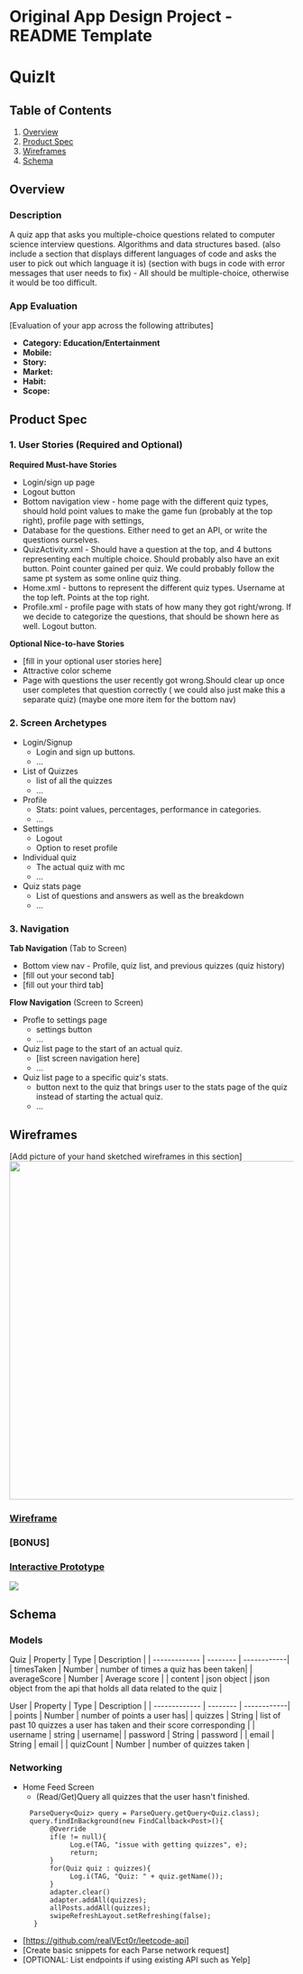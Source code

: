 Original App Design Project - README Template
===

# QuizIt

## Table of Contents
1. [Overview](#Overview)
1. [Product Spec](#Product-Spec)
1. [Wireframes](#Wireframes)
2. [Schema](#Schema)

## Overview
### Description
A quiz app that asks you multiple-choice questions related to computer science interview questions. Algorithms and data structures based. (also include a section that displays different languages of code and asks the user to pick out which language it is) (section with bugs in code with error messages that user needs to fix) - All should be multiple-choice, otherwise it would be too difficult.


### App Evaluation
[Evaluation of your app across the following attributes]
- **Category: Education/Entertainment**
- **Mobile:**
- **Story:**
- **Market:**
- **Habit:**
- **Scope:**

## Product Spec

### 1. User Stories (Required and Optional)

**Required Must-have Stories**


* Login/sign up page
* Logout button
* Bottom navigation view - home page with the different quiz types, should hold point values to make the game fun (probably at the top right), profile page with settings, 
* Database for the questions. Either need to get an API, or write the questions ourselves.
* QuizActivity.xml - Should have a question at the top, and 4 buttons representing each multiple choice. Should probably also have an exit button. Point counter gained per quiz. We could probably follow the same pt system as some online quiz thing. 
* Home.xml - buttons to represent the different quiz types. Username at the top left. Points at the top right. 
* Profile.xml - profile page with stats of how many they got right/wrong. If we decide to categorize the questions, that should be shown here as well. Logout button. 

**Optional Nice-to-have Stories**

* [fill in your optional user stories here]
* Attractive color scheme
* Page with questions the user recently got wrong.Should clear up once user completes that question correctly ( we could also just make this a separate quiz)  (maybe one more item for the bottom nav)

### 2. Screen Archetypes

* Login/Signup
   * Login and sign up buttons.
   * ...
* List of Quizzes 
   * list of all the quizzes 
   * ...
* Profile
   * Stats: point values, percentages, performance in categories.
   * ...
* Settings
   * Logout
   * Option to reset profile
* Individual quiz
   * The actual quiz with mc
   * ...
* Quiz stats page
   * List of questions and answers as well as the breakdown 
   * ...

### 3. Navigation

**Tab Navigation** (Tab to Screen)

* Bottom view nav - Profile, quiz list, and previous quizzes (quiz history)
* [fill out your second tab]
* [fill out your third tab]

**Flow Navigation** (Screen to Screen)

* Profle to settings page
   * settings button 
   * ...
* Quiz list page to the start of an actual quiz.
   * [list screen navigation here]
   * ...
* Quiz list page to a specific quiz's stats.
   * button next to the quiz that brings user to the stats page of the quiz instead of starting the actual quiz. 
   * ...

## Wireframes
[Add picture of your hand sketched wireframes in this section]
<img src="Wireframe.png" width=600>

### [Wireframe](https://www.figma.com/file/4rbI4pwN6ke5u0SD7onNtG/QuizApp?node-id=0%3A1)

### [BONUS]
### [Interactive Prototype](https://www.figma.com/proto/4rbI4pwN6ke5u0SD7onNtG/QuizApp?node-id=2%3A2&scaling=scale-down&page-id=0%3A1&starting-point-node-id=2%3A2)
<img src="prototype.gif">

## Schema 
### Models
  Quiz
   | Property      | Type     | Description |
   | ------------- | -------- | ------------|
   | timesTaken    | Number   | number of times a quiz has been taken|
   | averageScore  | Number   | Average score |
   | content       | json object  | json object from the api that holds all data related to the quiz |
   
  User
   | Property      | Type     | Description |
   | ------------- | -------- | ------------|
   | points        | Number   | number of points a user has|
   | quizzes       | String   | list of past 10 quizzes a user has taken and their score corresponding |
   | username        | string     | username|
   | password       | String   | password |
   | email | String   | email |
   | quizCount   | Number   | number of quizzes taken |

### Networking
- Home Feed Screen
   - (Read/Get)Query all quizzes that the user hasn't finished.
```
     ParseQuery<Quiz> query = ParseQuery.getQuery<Quiz.class);
     query.findInBackground(new FindCallback<Post>(){
          @Override
          if(e != null){
               Log.e(TAG, "issue with getting quizzes", e);
               return;
          }
          for(Quiz quiz : quizzes){
               Log.i(TAG, "Quiz: " + quiz.getName());
          }
          adapter.clear()
          adapter.addAll(quizzes);
          allPosts.addAll(quizzes);
          swipeRefreshLayout.setRefreshing(false);
      }
```
- [https://github.com/realVEct0r/leetcode-api]
- [Create basic snippets for each Parse network request]
- [OPTIONAL: List endpoints if using existing API such as Yelp]
